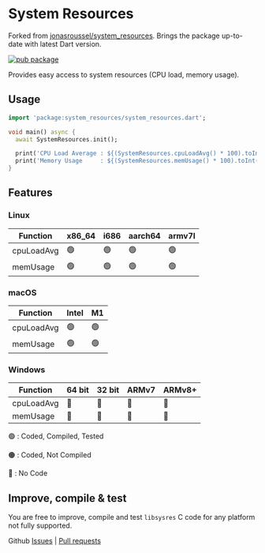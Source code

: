 # System Resources
Forked from [jonasroussel/system_resources](https://github.com/jonasroussel/system_resources). Brings the package up-to-date with latest Dart version.

[![pub package](https://img.shields.io/pub/v/system_resources.svg)](https://pub.dev/packages/system_resources)

Provides easy access to system resources (CPU load, memory usage).

## Usage

```dart
import 'package:system_resources/system_resources.dart';

void main() async {
  await SystemResources.init();

  print('CPU Load Average : ${(SystemResources.cpuLoadAvg() * 100).toInt()}%');
  print('Memory Usage     : ${(SystemResources.memUsage() * 100).toInt()}%');
}
```

## Features

### Linux

Function   | x86_64 | i686  | aarch64 | armv7l |
-----------|--------|-------|---------|--------|
cpuLoadAvg | 🟢     | 🟢    | 🟢      | 🟢     |
memUsage   | 🟢     | 🟢    | 🟢      | 🟢     |

### macOS

Function   | Intel | M1  |
-----------|-------|-----|
cpuLoadAvg | 🟢    | 🟢  |
memUsage   | 🟢    | 🟢  |

### Windows

Function   | 64 bit | 32 bit | ARMv7 | ARMv8+ |
-----------|--------|--------|-------|--------|
cpuLoadAvg | 🔴     | 🔴     | 🔴    | 🔴     |
memUsage   | 🔴     | 🔴     | 🔴    | 🔴     |


🟢 : Coded, Compiled, Tested

🟠 : Coded, Not Compiled

🔴 : No Code

## Improve, compile & test

You are free to improve, compile and test `libsysres` C code for any platform not fully supported.

Github
[Issues](https://github.com/jonasroussel/system_resources/issues) | [Pull requests](https://github.com/jonasroussel/system_resources/pulls)
